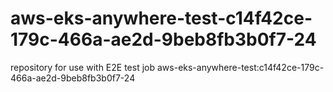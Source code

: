 # aws-eks-anywhere-test-c14f42ce-179c-466a-ae2d-9beb8fb3b0f7-24
repository for use with E2E test job aws-eks-anywhere-test:c14f42ce-179c-466a-ae2d-9beb8fb3b0f7-24
